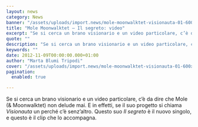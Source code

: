 ```yaml
---
layout: news
category: News
banner: "/assets/uploads/import.news/mole-moonwalktet-visionauta-01-600x400.jpg"
title: "Mole Moonwalktet – Il segreto: video"
excerpt: "Se si cerca un brano visionario e un video particolare, c’è da dire che Mole (& Moonwalktet) non delude mai. E in effetti, se il suo progetto si chiama Visionauta un perché c’è senz’altro. Questo suo Il segreto è il nuovo singolo, e questo è il clip che lo accompagna.  "
quote: ""
description: "Se si cerca un brano visionario e un video particolare, c’è da dire che Mole (& Moonwalktet) non delude mai. E in effetti, se il suo progetto si chiama Visionauta un perché c’è senz’altro. Questo suo Il segreto è il nuovo singolo, e questo è il clip che lo accompagna.  "
keywords: ""
date: 2012-11-09T00:00:00.000+01:00
author: "Marta Blumi Tripodi"
cover: "/assets/uploads/import.news/mole-moonwalktet-visionauta-01-600x400.jpg"
pagination:
  enabled: true

---
```


Se si cerca un brano visionario e un video particolare, c’è da dire che Mole (& Moonwalktet) non delude mai. E in effetti, se il suo progetto si chiama _Visionauta_ un perché c’è senz’altro. Questo suo _Il segreto_ è il nuovo singolo, e questo è il clip che lo accompagna.

  